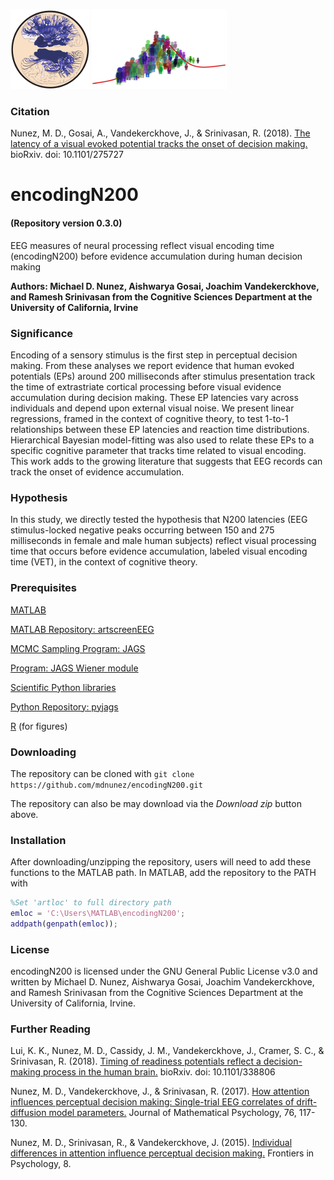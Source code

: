 <img src="./extra/small_hnl_logo.png" height="128"> <img src="./extra/small_cidlab_logo.png" height="128">

### Citation

Nunez, M. D., Gosai, A., Vandekerckhove, J., & Srinivasan, R. (2018).
[The latency of a visual evoked potential tracks the onset of decision making.](https://www.biorxiv.org/content/early/2018/04/19/275727) bioRxiv. doi: 10.1101/275727

# encodingN200  
#### (Repository version 0.3.0)
EEG measures of neural processing reflect visual encoding time (encodingN200) before evidence accumulation during human decision making

**Authors: Michael D. Nunez, Aishwarya Gosai, Joachim Vandekerckhove, and Ramesh Srinivasan from the Cognitive Sciences Department at the University of California, Irvine**

### Significance

Encoding of a sensory stimulus is the first step in perceptual decision making. From these analyses we report evidence that human evoked potentials (EPs) around 200 milliseconds after stimulus presentation track the time of extrastriate cortical processing before visual evidence accumulation during decision making. These EP latencies vary across individuals and depend upon external visual noise. We present linear regressions, framed in the context of cognitive theory, to test 1-to-1 relationships between these EP latencies and reaction time distributions. Hierarchical Bayesian model-fitting was also used to relate these EPs to a specific cognitive parameter that tracks time related to visual encoding. This work adds to the growing literature that suggests that EEG records can track the onset of evidence accumulation.

### Hypothesis

In this study, we directly tested the hypothesis that N200 latencies (EEG stimulus-locked negative peaks occurring between 150 and 275 milliseconds in female and male human subjects) reflect visual processing time that occurs before evidence accumulation, labeled visual encoding time (VET), in the context of cognitive theory. 

### Prerequisites

[MATLAB](https://www.mathworks.com/)

[MATLAB Repository: artscreenEEG](https://github.com/mdnunez/artscreenEEG)

[MCMC Sampling Program: JAGS](http://mcmc-jags.sourceforge.net/)

[Program: JAGS Wiener module](https://sourceforge.net/projects/jags-wiener/)

[Scientific Python libraries](https://www.continuum.io/downloads)

[Python Repository: pyjags](https://github.com/tmiasko/pyjags)

[R](https://www.r-project.org/) (for figures)

### Downloading

The repository can be cloned with `git clone https://github.com/mdnunez/encodingN200.git`

The repository can also be may download via the _Download zip_ button above.

### Installation

After downloading/unzipping the repository, users will need to add these functions to the MATLAB path. In MATLAB, add the repository to the PATH with

```matlab
%Set 'artloc' to full directory path
emloc = 'C:\Users\MATLAB\encodingN200';
addpath(genpath(emloc));
```

### License

encodingN200 is licensed under the GNU General Public License v3.0 and written by Michael D. Nunez, Aishwarya Gosai, Joachim Vandekerckhove, and Ramesh Srinivasan from the Cognitive Sciences Department at the University of California, Irvine.

### Further Reading

Lui, K. K., Nunez, M. D., Cassidy, J. M., Vandekerckhove, J., Cramer, S. C., & Srinivasan, R. (2018).
[Timing of readiness potentials reflect a decision-making process in the human brain.](https://www.biorxiv.org/content/early/2018/06/04/338806) bioRxiv. doi: 10.1101/338806

Nunez, M. D., Vandekerckhove, J., & Srinivasan, R. (2017).
[How attention influences perceptual decision making: Single-trial EEG correlates of drift-diffusion model parameters.](https://www.researchgate.net/publication/298275031_How_attention_influences_perceptual_decision_making_Single-trial_EEG_correlates_of_drift-diffusion_model_parameters)
Journal of Mathematical Psychology, 76, 117-130.

Nunez, M. D., Srinivasan, R., & Vandekerckhove, J. (2015). 
[Individual differences in attention influence perceptual decision making.](https://www.researchgate.net/publication/273466831_Individual_differences_in_attention_influence_perceptual_decision_making) 
Frontiers in Psychology, 8.

